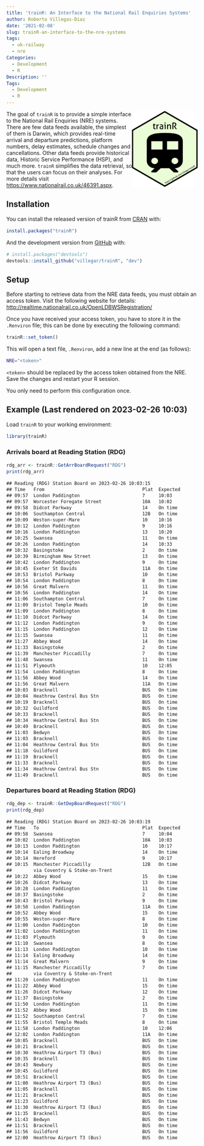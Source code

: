 ```yaml
---
title: 'trainR: An Interface to the National Rail Enquiries Systems'
author: Roberto Villegas-Diaz
date: '2021-02-08'
slug: trainR-an-interface-to-the-nre-systems
tags:
  - uk-railway
  - nre
Categories:
  - Development
  - R
Description: ''
Tags:
  - Development
  - R
---
```


<img src="https://raw.githubusercontent.com/villegar/trainR/main/inst/images/logo.png" alt="logo" align="right" height=200px/>

The goal of `trainR` is to provide a simple interface to the 
National Rail Enquiries (NRE) systems. There are few data feeds 
available, the simplest of them is Darwin, which provides real-time 
arrival and departure predictions, platform numbers, delay estimates, 
schedule changes and cancellations. Other data feeds provide historical 
data, Historic Service Performance (HSP), and much more. `trainR` 
simplifies the data retrieval, so that the users can focus on their 
analyses. For more details visit 
https://www.nationalrail.co.uk/46391.aspx.

## Installation

You can install the released version of trainR from [CRAN](https://CRAN.R-project.org) with:

``` r
install.packages("trainR")
```

And the development version from [GitHub](https://github.com/) with:

``` r
# install.packages("devtools")
devtools::install_github("villegar/trainR", "dev")
```

## Setup
Before starting to retrieve data from the NRE data feeds, you must obtain an access token. 
Visit the following website for details: http://realtime.nationalrail.co.uk/OpenLDBWSRegistration/

Once you have received your access token, you have to store it in the `.Renviron` file; this can be 
done by executing the following command:


```r
trainR::set_token()
```

This will open a text file, `.Renviron`, add a new line at the end (as follows):

```bash
NRE="<token>"
```

`<token>` should be replaced by the access token obtained from the NRE. Save the changes and restart 
your R session.

You only need to perform this configuration once.

## Example (Last rendered on 2023-02-26 10:03)

Load `trainR` to your working environment:

```r
library(trainR)
```

### Arrivals board at Reading Station (RDG)


```r
rdg_arr <- trainR::GetArrBoardRequest("RDG")
print(rdg_arr)
```

```
## Reading (RDG) Station Board on 2023-02-26 10:03:15
## Time   From                                    Plat  Expected
## 09:57  London Paddington                       7     10:03
## 09:57  Worcester Foregate Street               10A   10:02
## 09:58  Didcot Parkway                          14    On time
## 10:06  Southampton Central                     12B   On time
## 10:09  Weston-super-Mare                       10    10:16
## 10:12  London Paddington                       9     10:16
## 10:16  London Paddington                       13    10:20
## 10:25  Swansea                                 11    On time
## 10:26  London Paddington                       14    10:33
## 10:32  Basingstoke                             2     On time
## 10:39  Birmingham New Street                   13    On time
## 10:42  London Paddington                       9     On time
## 10:45  Exeter St Davids                        11A   On time
## 10:53  Bristol Parkway                         10    On time
## 10:54  London Paddington                       8     On time
## 10:56  Great Malvern                           11    On time
## 10:56  London Paddington                       14    On time
## 11:06  Southampton Central                     7     On time
## 11:09  Bristol Temple Meads                    10    On time
## 11:09  London Paddington                       8     On time
## 11:10  Didcot Parkway                          14    On time
## 11:12  London Paddington                       9     On time
## 11:15  London Paddington                       12    On time
## 11:15  Swansea                                 11    On time
## 11:27  Abbey Wood                              14    On time
## 11:33  Basingstoke                             2     On time
## 11:39  Manchester Piccadilly                   7     On time
## 11:48  Swansea                                 11    On time
## 11:51  Plymouth                                10    12:05
## 11:54  London Paddington                       8     On time
## 11:56  Abbey Wood                              14    On time
## 11:56  Great Malvern                           11A   On time
## 10:03  Bracknell                               BUS   On time
## 10:04  Heathrow Central Bus Stn                BUS   On time
## 10:19  Bracknell                               BUS   On time
## 10:32  Guildford                               BUS   On time
## 10:33  Bracknell                               BUS   On time
## 10:34  Heathrow Central Bus Stn                BUS   On time
## 10:49  Bracknell                               BUS   On time
## 11:03  Bedwyn                                  BUS   On time
## 11:03  Bracknell                               BUS   On time
## 11:04  Heathrow Central Bus Stn                BUS   On time
## 11:18  Guildford                               BUS   On time
## 11:19  Bracknell                               BUS   On time
## 11:33  Bracknell                               BUS   On time
## 11:34  Heathrow Central Bus Stn                BUS   On time
## 11:49  Bracknell                               BUS   On time
```

### Departures board at Reading Station (RDG)


```r
rdg_dep <- trainR::GetDepBoardRequest("RDG")
print(rdg_dep)
```

```
## Reading (RDG) Station Board on 2023-02-26 10:03:19
## Time   To                                      Plat  Expected
## 09:58  Swansea                                 7     10:04
## 10:02  London Paddington                       10A   10:03
## 10:13  London Paddington                       10    10:17
## 10:14  Ealing Broadway                         14    On time
## 10:14  Hereford                                9     10:17
## 10:15  Manchester Piccadilly                   12B   On time
##        via Coventry & Stoke-on-Trent           
## 10:22  Abbey Wood                              15    On time
## 10:26  Didcot Parkway                          13    On time
## 10:28  London Paddington                       11    On time
## 10:37  Basingstoke                             2     On time
## 10:43  Bristol Parkway                         9     On time
## 10:50  London Paddington                       11A   On time
## 10:52  Abbey Wood                              15    On time
## 10:55  Weston-super-Mare                       8     On time
## 11:00  London Paddington                       10    On time
## 11:02  London Paddington                       11    On time
## 11:03  Plymouth                                9     On time
## 11:10  Swansea                                 8     On time
## 11:13  London Paddington                       10    On time
## 11:14  Ealing Broadway                         14    On time
## 11:14  Great Malvern                           9     On time
## 11:15  Manchester Piccadilly                   7     On time
##        via Coventry & Stoke-on-Trent           
## 11:20  London Paddington                       11    On time
## 11:22  Abbey Wood                              15    On time
## 11:26  Didcot Parkway                          12    On time
## 11:37  Basingstoke                             2     On time
## 11:50  London Paddington                       11    On time
## 11:52  Abbey Wood                              15    On time
## 11:52  Southampton Central                     7     On time
## 11:55  Bristol Temple Meads                    8     On time
## 11:58  London Paddington                       10    12:06
## 12:02  London Paddington                       11A   On time
## 10:05  Bracknell                               BUS   On time
## 10:21  Bracknell                               BUS   On time
## 10:30  Heathrow Airport T3 (Bus)               BUS   On time
## 10:35  Bracknell                               BUS   On time
## 10:43  Newbury                                 BUS   On time
## 10:45  Guildford                               BUS   On time
## 10:51  Bracknell                               BUS   On time
## 11:00  Heathrow Airport T3 (Bus)               BUS   On time
## 11:05  Bracknell                               BUS   On time
## 11:21  Bracknell                               BUS   On time
## 11:23  Guildford                               BUS   On time
## 11:30  Heathrow Airport T3 (Bus)               BUS   On time
## 11:35  Bracknell                               BUS   On time
## 11:43  Bedwyn                                  BUS   On time
## 11:51  Bracknell                               BUS   On time
## 11:56  Guildford                               BUS   On time
## 12:00  Heathrow Airport T3 (Bus)               BUS   On time
```
